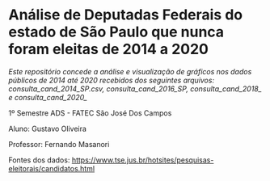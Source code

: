 # Análise de Deputadas Federais do estado de São Paulo que nunca foram eleitas de 2014 a 2020

*Este repositório concede a análise e visualização de gráficos nos dados públicos de 2014 até 2020 recebidos dos seguintes arquivos: consulta_cand_2014_SP.csv, consulta_cand_2016_SP, consulta_cand_2018_ e consulta_cand_2020_*

1º Semestre ADS - FATEC São José Dos Campos

Aluno: Gustavo Oliveira

Professor: Fernando Masanori

Fontes dos dados: https://www.tse.jus.br/hotsites/pesquisas-eleitorais/candidatos.html
